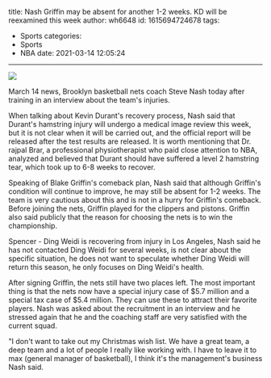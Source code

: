 title: Nash  Griffin may be absent for another 1-2 weeks. KD will be reexamined this week
author: wh6648
id: 1615694724678
tags: 
- Sports
categories: 
- Sports
- NBA
date: 2021-03-14 12:05:24
---
![](https://p2.itc.cn/images01/20210314/3fcca2b31deb4533a90450a95bcd05c4.jpeg)


March 14 news, Brooklyn basketball nets coach Steve Nash today after training in an interview about the team's injuries.

When talking about Kevin Durant's recovery process, Nash said that Durant's hamstring injury will undergo a medical image review this week, but it is not clear when it will be carried out, and the official report will be released after the test results are released. It is worth mentioning that Dr. rajpal Brar, a professional physiotherapist who paid close attention to NBA, analyzed and believed that Durant should have suffered a level 2 hamstring tear, which took up to 6-8 weeks to recover.

Speaking of Blake Griffin's comeback plan, Nash said that although Griffin's condition will continue to improve, he may still be absent for 1-2 weeks. The team is very cautious about this and is not in a hurry for Griffin's comeback. Before joining the nets, Griffin played for the clippers and pistons. Griffin also said publicly that the reason for choosing the nets is to win the championship.

Spencer - Ding Weidi is recovering from injury in Los Angeles, Nash said he has not contacted Ding Weidi for several weeks, is not clear about the specific situation, he does not want to speculate whether Ding Weidi will return this season, he only focuses on Ding Weidi's health.

After signing Griffin, the nets still have two places left. The most important thing is that the nets now have a special injury case of $5.7 million and a special tax case of $5.4 million. They can use these to attract their favorite players. Nash was asked about the recruitment in an interview and he stressed again that he and the coaching staff are very satisfied with the current squad.

"I don't want to take out my Christmas wish list. We have a great team, a deep team and a lot of people I really like working with. I have to leave it to max (general manager of basketball), I think it's the management's business Nash said.

